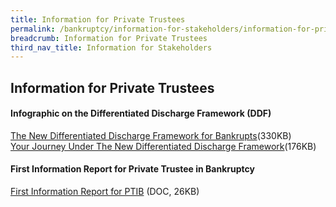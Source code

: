 ```yaml
---
title: Information for Private Trustees
permalink: /bankruptcy/information-for-stakeholders/information-for-private-trustees/
breadcrumb: Information for Private Trustees
third_nav_title: Information for Stakeholders
---
```

Information for Private Trustees
---
#### Infographic on the Differentiated Discharge Framework (DDF) <br>
[The New Differentiated Discharge Framework for Bankrupts](/files/InfographicFramework.pdf)(330KB)<br>
[Your Journey Under The New Differentiated Discharge Framework](/files/InfographicJourneyinBankruptcy.pdf)(176KB)<br>


#### First Information Report for Private Trustee in Bankruptcy <br>
[First Information Report for PTIB](/files/FIRST-INFORMATION-REPORT-PTIB-IIDRDS-DDF.docx) (DOC, 26KB) <br>